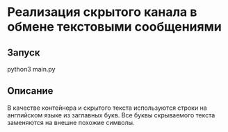 # Реализация скрытого канала в обмене текстовыми сообщениями 
## Запуск
python3 main.py
## Описание
В качестве контейнера и скрытого текста используются строки на английском языке из заглавных букв. Все буквы скрываемого текста заменяются на внешне похожие символы.
